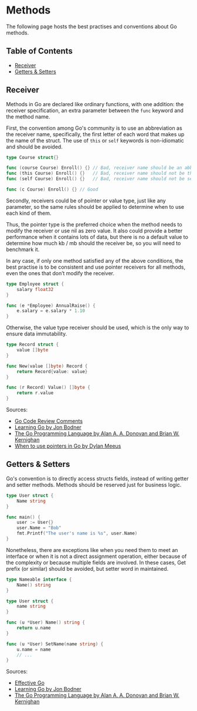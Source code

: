 # Methods

The following page hosts the best practises and conventions about Go methods.

## Table of Contents

- [Receiver](methods.md#receiver)
- [Getters & Setters](methods.md#getters--setters)

## Receiver

Methods in Go are declared like ordinary functions, with one addition: the receiver specification, an extra parameter
between the ```func``` keyword and the method name.

First, the convention among Go's community is to use an abbreviation as the receiver name, specifically, the first
letter of each word that makes up the name of the struct. The use of ```this``` or ```self``` keywords is non-idiomatic
and should be avoided.

```go
type Course struct{}

func (course Course) Enroll() {} // Bad, receiver name should be an abbreviation, no the full name
func (this Course) Enroll() {}   // Bad, receiver name should not be this
func (self Course) Enroll() {}   // Bad, receiver name should not be self

func (c Course) Enroll() {} // Good
```

Secondly, receivers could be of pointer or value type, just like any parameter, so the same rules should be applied to
determine when to use each kind of them.

Thus, the pointer type is the preferred choice when the method needs to modify the receiver or use nil as zero value. It
also could provide a better performance when it contains lots of data, but there is no a default value to determine how
much kb / mb should the receiver be, so you will need to benchmark it.

In any case, if only one method satisfied any of the above conditions, the best practise is to be consistent and use
pointer receivers for all methods, even the ones that don’t modify the receiver.

```go
type Employee struct {
	salary float32
}

func (e *Employee) AnnualRaise() {
	e.salary = e.salary * 1.10
}
```

Otherwise, the value type receiver should be used, which is the only way to ensure data immutability.

```go
type Record struct {
	value []byte
}

func New(value []byte) Record {
	return Record{value: value}
}

func (r Record) Value() []byte {
	return r.value
}
```

Sources:

- [Go Code Review Comments](https://github.com/golang/go/wiki/CodeReviewComments#receiver-type)
- [Learning Go by Jon Bodner](https://www.oreilly.com/library/view/learning-go/9781492077206/)
- [The Go Programming Language by Alan A. A. Donovan and Brian W. Kernighan](https://www.gopl.io)
- [When to use pointers in Go by Dylan Meeus](https://medium.com/@meeusdylan/when-to-use-pointers-in-go-44c15fe04eac)

## Getters & Setters

Go's convention is to directly access structs fields, instead of writing getter and setter methods. Methods should be
reserved just for business logic.

```go
type User struct {
	Name string
}

func main() {
	user := User{}
	user.Name = "Bob"
	fmt.Printf("The user's name is %s", user.Name)
}
```

Nonetheless, there are exceptions like when you need them to meet an interface or when it is not a direct assignment
operation, either because of the complexity or because multiple fields are involved. In these cases, Get prefix (or
similar) should be avoided, but setter word in maintained.

```go
type Nameable interface {
	Name() string                
}

type User struct {
	name string
}

func (u *User) Name() string {
	return u.name
}

func (u *User) SetName(name string) {
	u.name = name
	// ...
}
```

Sources:

- [Effective Go](https://go.dev/doc/effective_go#Getters)
- [Learning Go by Jon Bodner](https://www.oreilly.com/library/view/learning-go/9781492077206/)
- [The Go Programming Language by Alan A. A. Donovan and Brian W. Kernighan](https://www.gopl.io)